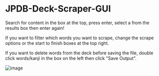 # JPDB-Deck-Scraper-GUI

Search for content in the box at the top, press enter, select a from the results box then enter again!

If you want to filter which words you want to scrape, change the scrape options or the start to finish boxes at the top right.

If you want to delete words from the deck before saving the file, double click words/kanji in the box on the left then click "Save Output".

![image](https://user-images.githubusercontent.com/66906618/113778200-07c68680-9724-11eb-8c59-43b33b0c897c.png)
